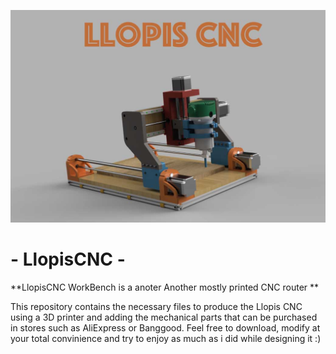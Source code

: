 ![LlopisCNC](doc/llopiscnc.jpg?raw=true)
# - LlopisCNC - 

**LlopisCNC WorkBench is a anoter Another mostly printed CNC router **

This repository contains the necessary files to produce the Llopis CNC using a 3D printer and adding the mechanical parts that can be purchased in stores such as AliExpress or Banggood. Feel free to download, modify at your total convinience and try to enjoy as much as i did while designing it :)
